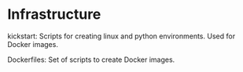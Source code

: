 # Infrastructure

kickstart: Scripts for creating linux and python environments.  Used for
Docker images. 

Dockerfiles: Set of scripts to create Docker images. 
